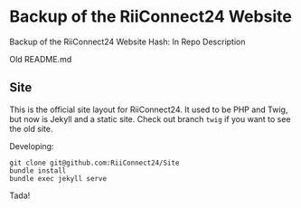 # Backup of the RiiConnect24 Website

Backup of the RiiConnect24 Website
Hash: In Repo Description


Old README.md

## Site
This is the official site layout for RiiConnect24. It used to be PHP and Twig, but now is Jekyll and a static site. Check out branch `twig` if you want to see the old site.

Developing:
```
git clone git@github.com:RiiConnect24/Site
bundle install
bundle exec jekyll serve
```

Tada!

